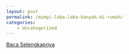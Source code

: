 ```yaml
---
layout: post
permalink: /mimpi-laba-laba-banyak-di-rumah/
categories:
    - Uncategorized
---
```


[Baca Selengkapnya](/07)